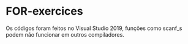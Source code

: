 # FOR-exercices

Os códigos foram feitos no Visual Studio 2019, funções como scanf_s podem não funcionar em outros compiladores.
